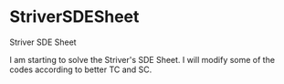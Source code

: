 # StriverSDESheet
Striver SDE Sheet

I am starting to solve the Striver's SDE Sheet. I will modify some of the codes according to better TC and SC.
